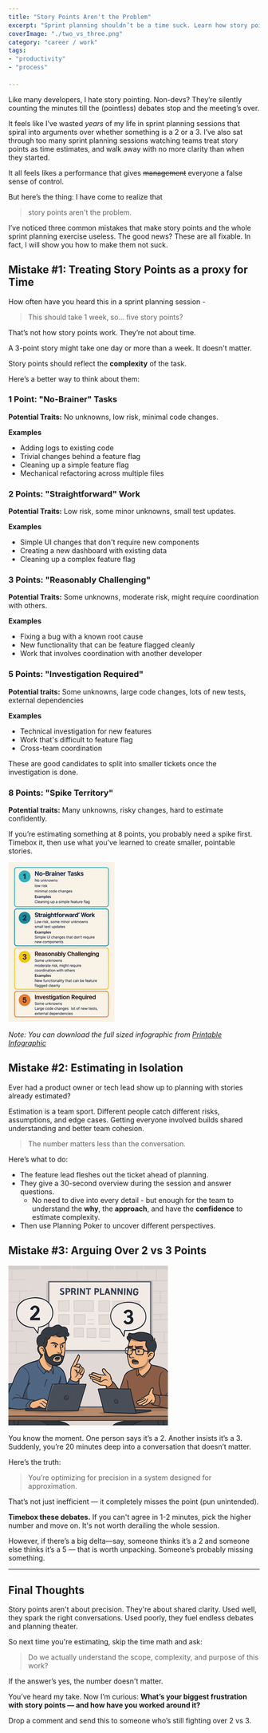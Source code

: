 ```yaml
---
title: "Story Points Aren't the Problem"
excerpt: "Sprint planning shouldn’t be a time suck. Learn how story points get misused—and how to fix the process for good."
coverImage: "./two_vs_three.png"
category: "career / work"
tags:
- "productivity"
- "process"

---
```


Like many developers, I hate story pointing. Non-devs? They’re silently counting the minutes till the (pointless) debates stop and the meeting’s over.

It feels like I’ve wasted _years_ of my life in sprint planning sessions that spiral into arguments over whether something is a 2 or a 3. I’ve also sat through too many sprint planning sessions watching teams treat story points as time estimates, and walk away with no more clarity than when they started. 

It all feels likes a performance that gives ~~management~~ everyone a false sense of control.

But here’s the thing: I have come to realize that

> story points aren't the problem.

I’ve noticed three common mistakes that make story points and the whole sprint planning exercise useless. The good news? These are all fixable. In fact, I will show you how to make them not suck.

## Mistake #1: Treating Story Points as a proxy for Time

How often have you heard this in a sprint planning session -

> This should take 1 week, so… five story points?

That’s not how story points work. They’re not about time.

A 3-point story might take one day or more than a week. It doesn't matter.

Story points should reflect the **complexity** of the task.

Here’s a better way to think about them:

### 1 Point: "No-Brainer" Tasks

**Potential Traits:** No unknowns, low risk, minimal code changes.

**Examples**

- Adding logs to existing code
- Trivial changes behind a feature flag
- Cleaning up a simple feature flag
- Mechanical refactoring across multiple files

### 2 Points: "Straightforward" Work

**Potential Traits:** Low risk, some minor unknowns, small test updates.

**Examples**

- Simple UI changes that don't require new components
- Creating a new dashboard with existing data
- Cleaning up a complex feature flag

### 3 Points: "Reasonably Challenging"

**Potential Traits:** Some unknowns, moderate risk, might require coordination with others.

**Examples**

- Fixing a bug with a known root cause
- New functionality that can be feature flagged cleanly
- Work that involves coordination with another developer

### 5 Points: "Investigation Required"

**Potential traits:** Some unknowns, large code changes, lots of new tests, external dependencies

**Examples**

- Technical investigation for new features
- Work that's difficult to feature flag
- Cross-team coordination

These are good candidates to split into smaller tickets once the investigation is done.

### 8 Points: "Spike Territory"

**Potential traits:** Many unknowns, risky changes, hard to estimate confidently.

If you’re estimating something at 8 points, you probably need a spike first. Timebox it, then use what you’ve learned to create smaller, pointable stories.

![Storypoint Infographic](./infographic.png)

_Note: You can download the full sized infographic from [Printable Infographic](/assets/images/posts/story-points-arent-problem/infographic_original.png)_

## Mistake #2: Estimating in Isolation

Ever had a product owner or tech lead show up to planning with stories already estimated?

Estimation is a team sport. Different people catch different risks, assumptions, and edge cases. Getting everyone involved builds shared understanding and better team cohesion.

> The number matters less than the conversation.

Here’s what to do:

- The feature lead fleshes out the ticket ahead of planning.
- They give a 30-second overview during the session and answer questions.
    - No need to dive into every detail - but enough for the team to understand the **why**, the **approach**, and have the **confidence** to estimate complexity.
- Then use Planning Poker to uncover different perspectives.

## Mistake #3: Arguing Over 2 vs 3 Points

![two vs three](./two_vs_three.png)

You know the moment. One person says it’s a 2. Another insists it’s a 3. Suddenly, you’re 20 minutes deep into a conversation that doesn’t matter.

Here’s the truth:

> You’re optimizing for precision in a system designed for approximation.

That’s not just inefficient — it completely misses the point (pun unintended).

**Timebox these debates.** If you can't agree in 1-2 minutes, pick the higher number and move on. It's not worth derailing the whole session.

However, if there’s a big delta—say, someone thinks it’s a 2 and someone else thinks it’s a 5 — that is worth unpacking. Someone’s probably missing something.
  
---  

## Final Thoughts

Story points aren't about precision. They're about shared clarity. Used well, they spark the right conversations. Used poorly, they fuel endless debates and planning theater. 

So next time you're estimating, skip the time math and ask:

> Do we actually understand the scope, complexity, and purpose of this work?

If the answer’s yes, the number doesn't matter. 


You’ve heard my take. Now I’m curious: **What’s your biggest frustration with story points — and how have you worked around it?** 

Drop a comment and send this to someone who’s still fighting over 2 vs 3.